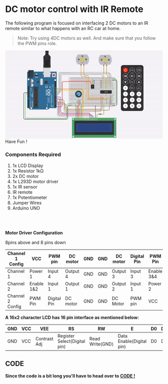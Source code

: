 <h1>DC motor control with IR Remote</h1>

<div>
   <p>The following program is focused on interfacing 2 DC motors to an IR remote similar to what happens with an RC car at home.</p>
  
  >Note: Try using 4DC motors as well. And make sure that you follow the PWM pins role.
  
  <img width=720 align=right src="https://github.com/Electroversity/Electroverse/blob/main/Intermediate%202/09-DC%20motor%20control%20with%20IR%20Remote/Dc%20motor%20control.gif">
 <br>
     
  <p>Have Fun !</p>
  
  <h3>Components Required</h3>
  <ol>
    <li>1x LCD Display</li>
    <li>1x Resistor 1kΩ</li>
    <li>2x DC motor</li>
    <li>1x L293D motor driver</li>
    <li>1x IR sensor</li>
    <li>IR remote</li>
     <li>1x Potentiometer</li>
    <li>Jumper Wires</li>
    <li>Arduino UNO</li>
  </ol>
</div><br><br>

  <b>Motor Driver Configuration</b>
  
  8pins above and 8 pins down

  | Channel 1 Config | VCC | PWM pin | DC motor | GND | GND | DC motor | Digital Pin | PWM Pin | 
  | --- | --- | --- | --- | --- | --- | --- | --- | --- |
  | Channel 1 | Power 1 | Input 4 | Output 4 | GND | GND | Output 3 | Input 3 | Enable 3&4 |
  | Channel 2 | Enable 1&2 | Input 1 | Output 1 | GND | GND | Output 2 | Input 1 | Power 2 |
  | Channel 2 Config | PWM Pin | Digital Pin | DC motor | GND | GND | DC Motor | PWM pin | VCC |
  
 <b>A 16x2 character LCD has 16 pin interface as mentioned below:</b>
    
| GND | VCC | VEE | RS | RW | E | D0 | D1 | D2 | D3 | D4 | D5 | D6 | D7 | LED+ | LED- | 
| --- | --- | --- | --- | --- | --- | --- | --- | --- | --- | --- | --- | --- | --- | --- | --- | 
| GND | VCC | Contrast Adj | Register Select(Digital pin) | Read Write(GND) | Data Enable(Digital pin) | D0 | D1 | D2 | D3 | D4(Digital Pin) | D5(Digital Pin) | D6(Digital Pin) | D7(Digital Pin) | LED+ | LED-(Use a Resistor) | 
  
</p>



<h2>CODE</h2>
<p><b>Since the code is a bit long you'll have to head over to <a href="https://github.com/Electroversity/Electroverse/blob/main/Intermediate%202/09-DC%20motor%20control%20with%20IR%20Remote/DC%20motor%20control%20with%20IR%20remote.ino">CODE !</a></p>
